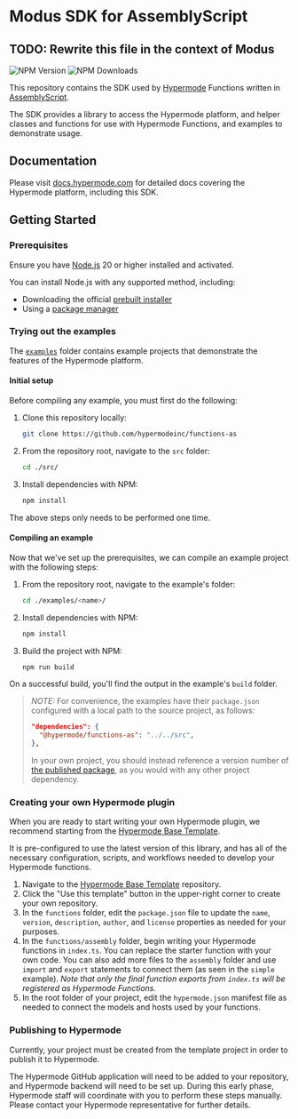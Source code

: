 <!-- This readme will display with the repository on GitHub. -->

# Modus SDK for AssemblyScript

## TODO: Rewrite this file in the context of Modus

![NPM Version](https://img.shields.io/npm/v/%40hypermode%2Ffunctions-as)
![NPM Downloads](https://img.shields.io/npm/dw/%40hypermode%2Ffunctions-as)

This repository contains the SDK used by [Hypermode](https://hypermode.com)
Functions written in [AssemblyScript](https://www.assemblyscript.org/).

The SDK provides a library to access the Hypermode platform, and helper classes
and functions for use with Hypermode Functions, and examples to demonstrate usage.

## Documentation

Please visit [docs.hypermode.com](https://docs.hypermode.com/) for detailed docs
covering the Hypermode platform, including this SDK.

## Getting Started

### Prerequisites

Ensure you have [Node.js](https://nodejs.org/) 20 or higher installed and activated.

You can install Node.js with any supported method, including:

- Downloading the official [prebuilt installer](https://nodejs.org/en/download)
- Using a [package manager](https://nodejs.org/en/download/package-manager)

### Trying out the examples

The [`examples`](./examples/) folder contains example projects that demonstrate the
features of the Hypermode platform.

#### Initial setup

Before compiling any example, you must first do the following:

1. Clone this repository locally:

   ```sh
   git clone https://github.com/hypermodeinc/functions-as
   ```

2. From the repository root, navigate to the `src` folder:

   ```sh
   cd ./src/
   ```

3. Install dependencies with NPM:

   ```sh
   npm install
   ```

The above steps only needs to be performed one time.

#### Compiling an example

Now that we've set up the prerequisites, we can compile an example project with the following steps:

1. From the repository root, navigate to the example's folder:

   ```sh
   cd ./examples/<name>/
   ```

2. Install dependencies with NPM:

   ```sh
   npm install
   ```

3. Build the project with NPM:

   ```sh
   npm run build
   ```

On a successful build, you'll find the output in the example's `build` folder.

> _NOTE:_ For convenience, the examples have their `package.json` configured
> with a local path to the source project, as follows:
>
> ```json
> "dependencies": {
>   "@hypermode/functions-as": "../../src",
> },
> ```
>
> In your own project, you should instead reference a version number of
> [the published package](https://www.npmjs.com/package/@hypermode/functions-as),
> as you would with any other project dependency.

### Creating your own Hypermode plugin

When you are ready to start writing your own Hypermode plugin, we recommend starting
from the [Hypermode Base Template](https://github.com/hypermodeinc/base-template).

It is pre-configured to use the latest version of this library, and has all of the
necessary configuration, scripts, and workflows needed to develop your Hypermode functions.

1. Navigate to the [Hypermode Base Template](https://github.com/hypermodeinc/base-template) repository.
2. Click the "Use this template" button in the upper-right corner to create your own repository.
3. In the `functions` folder, edit the `package.json` file to update the `name`, `version`, `description`,
   `author`, and `license` properties as needed for your purposes.
4. In the `functions/assembly` folder, begin writing your Hypermode functions in `index.ts`.
   You can replace the starter function with your own code. You can also add more files to the `assembly`
   folder and use `import` and `export` statements to connect them (as seen in the `simple` example).
   _Note that only the final function exports from `index.ts` will be registered as Hypermode Functions._
5. In the root folder of your project, edit the `hypermode.json` manifest file as needed to connect the
   models and hosts used by your functions.

### Publishing to Hypermode

Currently, your project must be created from the template project in order to publish it to Hypermode.

The Hypermode GitHub application will need to be added to your repository, and Hypermode backend will
need to be set up. During this early phase, Hypermode staff will coordinate with you to perform these
steps manually. Please contact your Hypermode representative for further details.
